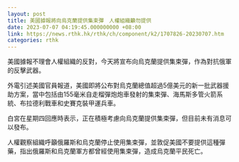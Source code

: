 ```yaml
---
layout: post
title: 美國據報將向烏克蘭提供集束彈　人權組織籲勿提供
date: 2023-07-07 04:19:45.000000000 +08:00
link: https://news.rthk.hk/rthk/ch/component/k2/1707826-20230707.htm
categories: rthk
---
```


美國據報不理會人權組織的反對，今天將宣布向烏克蘭提供集束彈，作為對抗俄軍的反擊武器。

外電引述美國官員報道，美國即將公布對烏克蘭總值超過5億美元的新一批武器援助方案，當中包括由155毫米自走榴彈炮炮車發射的集束彈、海馬斯多管火箭系統、布拉德利戰車和史賽克裝甲運兵車。

白宮在星期四回應時表示，正在積極考慮向烏克蘭提供集束彈，但目前未有消息可以發布。

人權觀察組織呼籲俄羅斯和烏克蘭停止使用集束彈，並敦促美國不要提供這種彈藥，指出俄羅斯和烏克蘭軍方都曾經使用集束彈，造成烏克蘭平民死亡。

